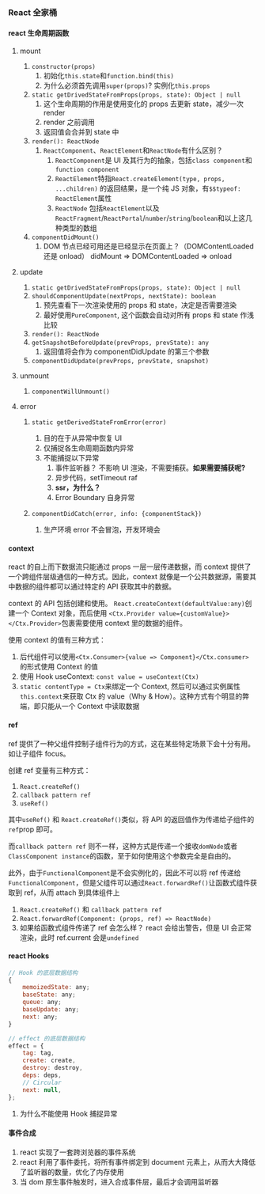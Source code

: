 ### React 全家桶

#### react 生命周期函数

1. mount
    1. `constructor(props)`
        1. 初始化`this.state`和`function.bind(this)`
        2. 为什么必须首先调用`super(props)`?
           实例化`this.props`
    2. `static getDrivedStateFromProps(props, state): Object | null`
        1. 这个生命周期的作用是使用变化的 props 去更新 state，减少一次 render
        2. render 之前调用
        3. 返回值会合并到 state 中
    3. `render(): ReactNode`
        1. `ReactComponent`、`ReactElement`和`ReactNode`有什么区别？
            1. `ReactComponent`是 UI 及其行为的抽象，包括`class component`和`function component`
            2. `ReactElement`特指`React.createElement(type, props, ...children)` 的返回结果，是一个纯 JS 对象，有`$$typeof: ReactElement`属性
            3. `ReactNode` 包括`ReactElement`以及`ReactFragment`/`ReactPortal`/`number`/`string`/`boolean`和以上这几种类型的数组
    4. `componentDidMount()`
        1. DOM 节点已经可用还是已经显示在页面上？（DOMContentLoaded 还是 onload）
           didMount => DOMContentLoaded => onload
2. update
    1. `static getDrivedStateFromProps(props, state): Object | null`
    2. `shouldComponentUpdate(nextProps, nextState): boolean`
        1. 预先查看下一次渲染使用的 props 和 state，决定是否需要渲染
        2. 最好使用`PureComponent`, 这个函数会自动对所有 props 和 state 作浅比较
    3. `render(): ReactNode`
    4. `getSnapshotBeforeUpdate(prevProps, prevState): any`
        1. 返回值将会作为 componentDidUpdate 的第三个参数
    5. `componentDidUpdate(prevProps, prevState, snapshot)`
3. unmount
    1. `componentWillUnmount()`
4. error

    1. `static getDerivedStateFromError(error)`

        1. 目的在于从异常中恢复 UI
        2. 仅捕捉各生命周期函数内异常
        3. 不能捕捉以下异常
            1. 事件监听器？
               不影响 UI 渲染，不需要捕获。**如果需要捕获呢?**
            2. 异步代码，setTimeout raf
            3. **ssr，为什么？**
            4. Error Boundary 自身异常

    2. `componentDidCatch(error, info: {componentStack})`
        1. 生产环境 error 不会冒泡，开发环境会

#### context

react 的自上而下数据流只能通过 props 一层一层传递数据，而 context 提供了一个跨组件层级通信的一种方式。因此，context 就像是一个公共数据源，需要其中数据的组件都可以通过特定的 API 获取其中的数据。

context 的 API 包括创建和使用。
`React.createContext(defaultValue:any)`创建一个 Context 对象，而后使用
`<Ctx.Provider value={customValue}></Ctx.Provider>`包裹需要使用 context 里的数据的组件。

使用 context 的值有三种方式：

1. 后代组件可以使用`<Ctx.Consumer>{value => Component}</Ctx.consumer>` 的形式使用 Context 的值
2. 使用 Hook useContext: `const value = useContext(Ctx)`
3. `static contentType = Ctx`来绑定一个 Context, 然后可以通过实例属性`this.context`来获取 Ctx 的 value（Why & How）。这种方式有个明显的弊端，即只能从一个 Context 中读取数据

#### ref

ref 提供了一种父组件控制子组件行为的方式，这在某些特定场景下会十分有用。如让子组件 focus。

创建 ref 变量有三种方式：

1. `React.createRef()`
2. `callback pattern ref`
3. `useRef()`

其中`useRef()` 和 `React.createRef()`类似，将 API 的返回值作为传递给子组件的`ref`prop 即可。

而`callback pattern ref` 则不一样，这种方式是传递一个接收`domNode`或者`ClassComponent instance`的函数，至于如何使用这个参数完全是自由的。

此外，由于`FunctionalComponent`是不会实例化的，因此不可以将 ref 传递给`FunctionalComponent`，但是父组件可以通过`React.forwardRef()`让函数式组件获取到 ref，从而 attach 到具体组件上

1. `React.createRef()` 和 `callback pattern ref`
2. `React.forwardRef(Component: (props, ref) => ReactNode)`
3. 如果给函数式组件传递了 ref 会怎么样？
   react 会给出警告，但是 UI 会正常渲染，此时 ref.current 会是`undefined`

#### react Hooks

```javascript
// Hook 的底层数据结构
{
    memoizedState: any;
    baseState: any;
    queue: any;
    baseUpdate: any;
    next: any;
}

// effect 的底层数据结构
effect = {
    tag: tag,
    create: create,
    destroy: destroy,
    deps: deps,
    // Circular
    next: null,
};
```

1. 为什么不能使用 Hook 捕捉异常

#### 事件合成

1. react 实现了一套跨浏览器的事件系统
2. react 利用了事件委托，将所有事件绑定到 document 元素上，从而大大降低了监听器的数量，优化了内存使用
3. 当 dom 原生事件触发时，进入合成事件层，最后才会调用监听器
